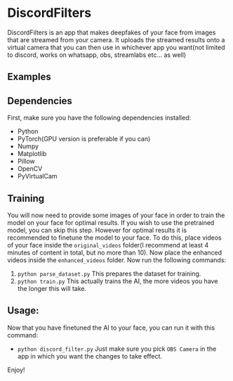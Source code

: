 # DiscordFilters
DiscordFilters is an app that makes deepfakes of your face from images that are streamed from your camera. It uploads the streamed results onto a virtual camera that you can then use in whichever app you want(not limited to discord, works on whatsapp, obs, streamlabs etc... as well)

## Examples

## Dependencies
First, make sure you have the following dependencies installed:
- Python
- PyTorch(GPU version is preferable if you can)
- Numpy
- Matplotlib
- Pillow
- OpenCV
- PyVirtualCam

## Training
You will now need to provide some images of your face in order to train the model on your face for optimal results. If you wish to use the pretrained model, you can skip this step. However for optimal results it is recommended to finetune the model to your face. To do this, place videos of your face inside the `original_videos` folder(I recommend at least 4 minutes of content in total, but no more than 10). Now place the enhanced videos inside the `enhanced_videos` folder. Now run the following commands:
1. `python parse_dataset.py` This prepares the dataset for training.
1. `python train.py` This actually trains the AI, the more videos you have the longer this will take.

## Usage:
Now that you have finetuned the AI to your face, you can run it with this command:
- `python discord_filter.py`
Just make sure you pick `OBS Camera` in the app in which you want the changes to take effect.

Enjoy!
